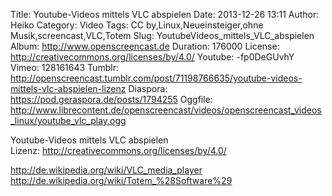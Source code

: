 Title: Youtube-Videos mittels VLC abspielen
Date: 2013-12-26 13:11
Author: Heiko
Category: Video
Tags: CC by,Linux,Neueinsteiger,ohne Musik,screencast,VLC,Totem
Slug: YoutubeVideos_mittels_VLC_abspielen
Album: http://www.openscreencast.de
Duration: 176000
License: http://creativecommons.org/licenses/by/4.0/
Youtube: -fp0DeGUvhY
Vimeo: 128161643
Tumblr: http://openscreencast.tumblr.com/post/71198766635/youtube-videos-mittels-vlc-abspielen-lizenz
Diaspora: https://pod.geraspora.de/posts/1794255
Oggfile: http://www.librecontent.de/openscreencast/videos/openscreencast_videos_linux/youtube_vlc_play.ogg

Youtube-Videos mittels VLC abspielen  
Lizenz: <http://creativecommons.org/licenses/by/4.0/>  
  
<http://de.wikipedia.org/wiki/VLC_media_player>  
<http://de.wikipedia.org/wiki/Totem_%28Software%29>

